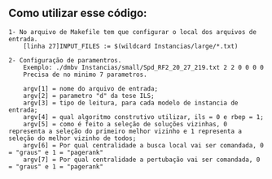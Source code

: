 ## Como utilizar esse código:

    1- No arquivo de Makefile tem que configurar o local dos arquivos de entrada.
        [linha 27]INPUT_FILES := $(wildcard Instancias/large/*.txt)

    2- Configuração de paramentros.
        Exemplo: ./dmbv Instancias/small/Spd_RF2_20_27_219.txt 2 2 0 0 0 0
        Precisa de no minimo 7 parametros.

        argv[1] = nome do arquivo de entrada;
        argv[2] = parametro "d" da tese ILS;
        argv[3] = tipo de leitura, para cada modelo de instancia de entrada; 
        argv[4] = qual algoritmo construtivo utilizar, ils = 0 e rbep = 1;
        argv[5] = como é feito a seleção de soluções vizinhas, 0 representa a seleção do primeiro melhor vizinho e 1 representa a seleção do melhor vizinho de todos;
        argv[6] = Por qual centralidade a busca local vai ser comandada, 0 = "graus" e 1 = "pagerank"
        argv[7] = Por qual centralidade a pertubação vai ser comandada, 0 = "graus" e 1 = "pagerank"
